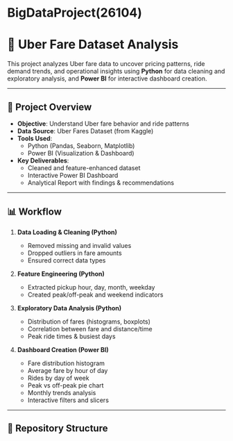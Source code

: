 # BigDataProject(26104)
# 🚕 Uber Fare Dataset Analysis

This project analyzes Uber fare data to uncover pricing patterns, ride demand trends, and operational insights using **Python** for data cleaning and exploratory analysis, and **Power BI** for interactive dashboard creation.

---

## 📌 Project Overview

- **Objective**: Understand Uber fare behavior and ride patterns
- **Data Source**: Uber Fares Dataset (from Kaggle)
- **Tools Used**:
  - Python (Pandas, Seaborn, Matplotlib)
  - Power BI (Visualization & Dashboard)
- **Key Deliverables**:
  - Cleaned and feature-enhanced dataset
  - Interactive Power BI Dashboard
  - Analytical Report with findings & recommendations

---

## 📊 Workflow

1. **Data Loading & Cleaning (Python)**  
   - Removed missing and invalid values
   - Dropped outliers in fare amounts
   - Ensured correct data types

2. **Feature Engineering (Python)**  
   - Extracted pickup hour, day, month, weekday
   - Created peak/off-peak and weekend indicators

3. **Exploratory Data Analysis (Python)**  
   - Distribution of fares (histograms, boxplots)
   - Correlation between fare and distance/time
   - Peak ride times & busiest days

4. **Dashboard Creation (Power BI)**  
   - Fare distribution histogram
   - Average fare by hour of day
   - Rides by day of week
   - Peak vs off-peak pie chart
   - Monthly trends analysis
   - Interactive filters and slicers

---

## 📂 Repository Structure

